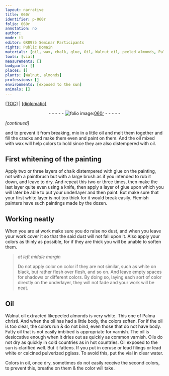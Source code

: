```yaml
---
layout: narrative
title: 060r
identifier: p-060r
folio: 060r
annotation: no
author:
mode: tl
editor: GR8975 Seminar Participants
rights: Public Domain
materials: [oil, wax, chalk, glue, Oil, Walnut oil, peeled almonds, Palma christi, Fatty oil, varnish, common varnish, Oils, ceruse, lead filings, lead white, calcined pulverized pglass, clear water]
tools: [vial]
measurements: []
bodyparts: []
places: []
plants: [Walnut, almonds]
professions: []
environments: [exposed to the sun]
animals: []
---
```


<p><a href="{{ site.baseurl }}/translation/">[TOC]</a> | <a href="{{ site.baseurl }}/texts/p-060r_tc/" target="_blank">[diplomatic]</a></p><div class="folio" align="center">- - - - - <a href="http://gallica.bnf.fr/ark:/12148/btv1b10500001g/f125.item" target="_blank"><img src="https://cu-mkp.github.io/2017-workshop-edition/assets/photo-icon.png" alt="folio image: " style="display:inline-block; margin-bottom:-3px;"/>060r</a> - - - - - </div>  
 
*[continued]*
  
and to prevent it from breaking, mix in a little <span class="m">oil</span> and melt them together and fill the cracks and make them even and paint on them. And the <span class="m">oil</span> mixed with <span class="m">wax</span> will help colors to hold since they are also distempered with <span class="m">oil</span>.

 
  

## First whitening of the painting

 
Apply two or three layers of <span class="m">chalk</span> distempered with <span class="m">glue</span> on the painting, not with a paintbrush but with a <span class="sup">large</span> brush as if you intended to rub it down, and leave to dry. And repeat this two or three times, then make the last layer quite even using a knife, <span class="add">then apply a layer of <span class="m">glue</span></span> upon which you will later be able to put your underlayer and then paint. But make sure that your first white layer is not too thick for it would break easily. Flemish painters have such paintings made by the dozen.

 
  

## Working neatly

 
When you are at work make sure you do raise no dust, and when you leave your work cover it so that the said dust will not fall upon it. Also apply your colors as thinly as possible, for if they are thick you will be unable to soften them.
 
> *at left middle margin*
> 
> 
>   Do not apply color on color if they are not similar, such as white on black, but rather flesh over flesh, and so on. And leave empty spaces for shadows or different colors. By doing so, laying each sort of color directly on the underlayer, they will not fade and your work will be neat.

 
  

## <span class="m">Oil</span>

 
<span class="m"><span class="pa">Walnut</span> oil</span> extracted like<span class="m">peeled <span class="pa">almonds</span></span> is very white. This one of <span class="m">Palma christi</span>. And when the <span class="m">oil</span> has had a little body, the colors soften. For if the <span class="m">oil</span> is too clear, the colors run & do not bind, even those that do not have body. <span class="m">Fatty oil</span> that is not easily imbibed is appropriate for <span class="m">varnish</span>. The <span class="m">oil</span> is desiccative enough when it dries out as quickly as <span class="m">common varnish</span>. <span class="m">Oils</span> do not dry as quickly in cold countries as in hot countries. <span class="m">Oil</span> <span class="env">exposed to the sun</span> is clarified well. But it fattens. If you put in <span class="m">ceruse</span> or <span class="m">lead filings</span> or <span class="m">lead white</span> or <span class="m">calcined pulverized <span class="del">p</span>glass</span>. To avoid this, put the <span class="tl">vial</span> in <span class="m">clear water</span>.
 
Colors in <span class="m">oil</span>, once dry, sometimes do not easily receive the second colors, to prevent this, breathe on them & the color will take.
 
